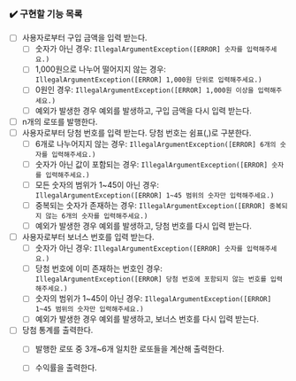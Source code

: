 ### ✔️ 구현할 기능 목록

- [ ] 사용자로부터 구입 금액을 입력 받는다.
  - [ ] 숫자가 아닌 경우:  `IllegalArgumentException([ERROR] 숫자를 입력해주세요.)`
  - [ ] 1,000원으로 나누어 떨어지지 않는 경우:  `IllegalArgumentException([ERROR] 1,000원 단위로 입력해주세요.)`
  - [ ] 0원인 경우:  `IllegalArgumentException([ERROR] 1,000원 이상을 입력해주세요.)`
  - [ ] 예외가 발생한 경우 예외를 발생하고, 구입 금액을 다시 입력 받는다.
- [ ] n개의 로또를 발행한다.
- [ ] 사용자로부터 당첨 번호를 입력 받는다. 당첨 번호는 쉼표(,)로 구분한다.
  - [ ] 6개로 나누어지지 않는 경우:  `IllegalArgumentException([ERROR] 6개의 숫자를 입력해주세요.)`
  - [ ] 숫자가 아닌 값이 포함되는 경우:  `IllegalArgumentException([ERROR] 숫자를 입력해주세요.)`
  - [ ] 모든 숫자의 범위가 1~45이 아닌 경우:  `IllegalArgumentException([ERROR] 1~45 범위의 숫자만 입력해주세요.)`
  - [ ] 중복되는 숫자가 존재하는 경우:  `IllegalArgumentException([ERROR] 중복되지 않는 6개의 숫자를 입력해주세요.)`
  - [ ] 예외가 발생한 경우 예외를 발생하고, 당첨 번호를 다시 입력 받는다.
- [ ] 사용자로부터 보너스 번호를 입력 받는다.
  - [ ] 숫자가 아닌 경우:  `IllegalArgumentException([ERROR] 숫자를 입력해주세요.)`
  - [ ] 당첨 번호에 이미 존재하는 번호인 경우:  `IllegalArgumentException([ERROR] 당첨 번호에 포함되지 않는 번호를 입력해주세요.)`
  - [ ] 숫자의 범위가 1~45이 아닌 경우:  `IllegalArgumentException([ERROR] 1~45 범위의 숫자만 입력해주세요.)`
  - [ ] 예외가 발생한 경우 예외를 발생하고, 보너스 번호를 다시 입력 받는다. 
- [ ] 당첨 통계를 출력한다.
  - [ ] 발행한 로또 중 3개~6개 일치한 로또들을 계산해 출력한다.
  - [ ] 수익률을 출력한다.

